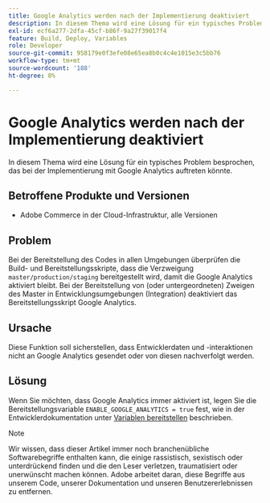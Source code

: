 ```yaml
---
title: Google Analytics werden nach der Implementierung deaktiviert
description: In diesem Thema wird eine Lösung für ein typisches Problem besprochen, das bei der Implementierung mit Google Analytics auftreten könnte.
exl-id: ecf6a277-2dfa-45cf-b86f-9a27f39017f4
feature: Build, Deploy, Variables
role: Developer
source-git-commit: 958179e0f3efe08e65ea8b0c4c4e1015e3c5bb76
workflow-type: tm+mt
source-wordcount: '188'
ht-degree: 0%

---
```


# Google Analytics werden nach der Implementierung deaktiviert

In diesem Thema wird eine Lösung für ein typisches Problem besprochen, das bei der Implementierung mit Google Analytics auftreten könnte.

## Betroffene Produkte und Versionen

* Adobe Commerce in der Cloud-Infrastruktur, alle Versionen

## Problem

Bei der Bereitstellung des Codes in allen Umgebungen überprüfen die Build- und Bereitstellungsskripte, dass die Verzweigung `master/production/staging` bereitgestellt wird, damit die Google Analytics aktiviert bleibt. Bei der Bereitstellung von (oder untergeordneten) Zweigen des Master in Entwicklungsumgebungen (Integration) deaktiviert das Bereitstellungsskript Google Analytics.

## Ursache

Diese Funktion soll sicherstellen, dass Entwicklerdaten und -interaktionen nicht an Google Analytics gesendet oder von diesen nachverfolgt werden.

## Lösung

Wenn Sie möchten, dass Google Analytics immer aktiviert ist, legen Sie die Bereitstellungsvariable `ENABLE_GOOGLE_ANALYTICS = true` fest, wie in der Entwicklerdokumentation unter [Variablen bereitstellen](https://devdocs.magento.com/guides/v2.3/cloud/env/variables-deploy.html#enable_google_analytics) beschrieben.

>[!NOTE]
>
>Wir wissen, dass dieser Artikel immer noch branchenübliche Softwarebegriffe enthalten kann, die einige rassistisch, sexistisch oder unterdrückend finden und die den Leser verletzen, traumatisiert oder unerwünscht machen können. Adobe arbeitet daran, diese Begriffe aus unserem Code, unserer Dokumentation und unseren Benutzererlebnissen zu entfernen.
